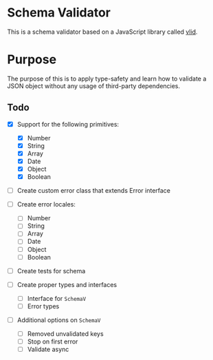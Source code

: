# Schema Validator

This is a schema validator based on a JavaScript library called [vlid](https://github.com/vlucas/vlid).

# Purpose

The purpose of this is to apply type-safety and learn how to validate a JSON object without any usage of third-party dependencies.

## Todo

- [x] Support for the following primitives:
  - [x] Number
  - [x] String
  - [x] Array
  - [x] Date
  - [x] Object
  - [x] Boolean

- [ ] Create custom error class that extends Error interface

- [ ] Create error locales:
  - [ ] Number
  - [ ] String
  - [ ] Array
  - [ ] Date
  - [ ] Object
  - [ ] Boolean

- [ ] Create tests for schema

- [ ] Create proper types and interfaces
  - [ ] Interface for `SchemaV`
  - [ ] Error types

- [ ] Additional options on `SchemaV`
  - [ ] Removed unvalidated keys
  - [ ] Stop on first error
  - [ ] Validate async
